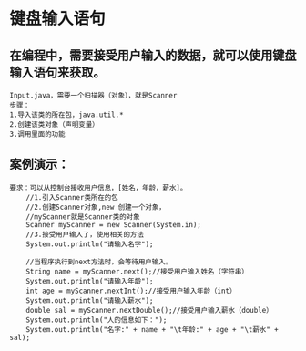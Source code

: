 # 键盘输入语句
## 在编程中，需要接受用户输入的数据，就可以使用键盘输入语句来获取。
	Input.java，需要一个扫描器（对象），就是Scanner
	步骤：
	1.导入该类的所在包，java.util.*
	2.创建该类对象（声明变量）
	3.调用里面的功能

## 案例演示：
	要求：可以从控制台接收用户信息，[姓名，年龄，薪水]。
		//1.引入Scanner类所在的包
		//2.创建Scanner对象,new 创建一个对象，
		//myScanner就是Scanner类的对象
		Scanner myScanner = new Scanner(System.in);
		//3.接受用户输入了，使用相关的方法
		System.out.println("请输入名字");
		
		//当程序执行到next方法时，会等待用户输入。
		String name = myScanner.next();//接受用户输入姓名（字符串）
		System.out.println("请输入年龄");
		int age = myScanner.nextInt();//接受用户输入年龄（int）
		System.out.println("请输入薪水");
		double sal = myScanner.nextDouble();//接受用户输入薪水（double）
		System.out.println("人的信息如下：");
		System.out.println("名字:" + name + "\t年龄:" + age + "\t薪水" + sal);